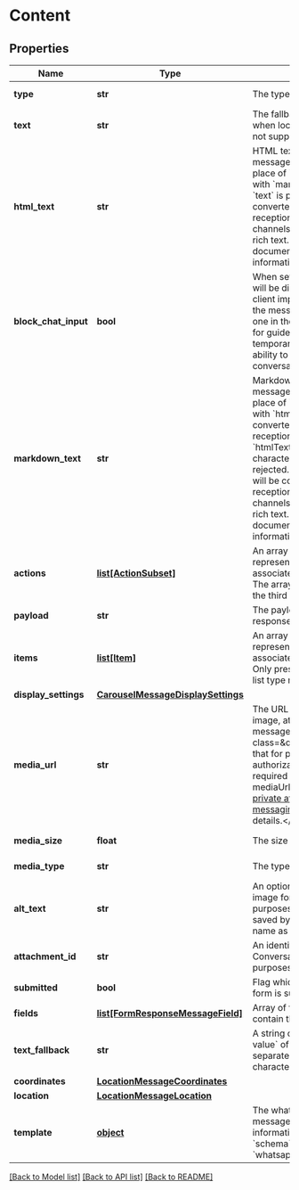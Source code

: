 # Content

## Properties
Name | Type | Description | Notes
------------ | ------------- | ------------- | -------------
**type** | **str** | The type of message. | [default to 'template']
**text** | **str** | The fallback text message used when location messages are not supported by the channel. | [optional] [readonly] 
**html_text** | **str** | HTML text content of the message. Can be provided in place of &#x60;text&#x60;. Cannot be used with &#x60;markdownText&#x60;. If no &#x60;text&#x60; is provided, will be converted to &#x60;text&#x60; upon reception to be displayed on channels that do not support rich text. See [rich text](https://developer.zendesk.com/documentation/conversations/messaging-platform/programmable-conversations/structured-messages/#rich-text) documentation for more information. | [optional] 
**block_chat_input** | **bool** | When set to true, the chat input will be disabled on supported client implementations when the message is the most recent one in the history. Can be used for guided flows or to temporarily disable the user&#39;s ability to send messages in the conversation. | [optional] 
**markdown_text** | **str** | Markdown text content of the message. Can be provided in place of &#x60;text&#x60;. Cannot be used with &#x60;htmlText&#x60;. Will be converted to &#x60;htmlText&#x60; upon reception. If converted &#x60;htmlText&#x60; exceeds 4096 characters, the message will be rejected. If no &#x60;text&#x60; is provided, will be converted to &#x60;text&#x60; upon reception to be displayed on channels that do not support rich text. See [rich text](https://developer.zendesk.com/documentation/conversations/messaging-platform/programmable-conversations/structured-messages/#rich-text) documentation for more information. | [optional] 
**actions** | [**list[ActionSubset]**](ActionSubset.md) | An array of objects representing the actions associated with the message. The array length is limited by the third party channel. | [optional] 
**payload** | **str** | The payload of a [reply button](https://developer.zendesk.com/documentation/conversations/messaging-platform/programmable-conversations/structured-messages/#reply-buttons) response message. | [optional] 
**items** | [**list[Item]**](Item.md) | An array of objects representing the items associated with the message. Only present in carousel and list type messages. | 
**display_settings** | [**CarouselMessageDisplaySettings**](CarouselMessageDisplaySettings.md) |  | [optional] 
**media_url** | **str** | The URL for media, such as an image, attached to the message. &lt;aside class&#x3D;\&quot;notice\&quot;&gt;Note that for private attachments an authorization header is required to access the mediaUrl. See [configuring private attachments for messaging](https://developer.zendesk.com/documentation/zendesk-web-widget-sdks/messaging_private_attachments/) guide for more details.&lt;/aside&gt;  | 
**media_size** | **float** | The size of the media in bytes. | [optional] [readonly] 
**media_type** | **str** | The type of media. | [optional] [readonly] 
**alt_text** | **str** | An optional description of the image for accessibility purposes. The field will be saved by default with the file name as the value. | [optional] 
**attachment_id** | **str** | An identifier used by Sunshine Conversations for internal purposes. | [optional] 
**submitted** | **bool** | Flag which states whether the form is submitted. | [optional] [readonly] 
**fields** | [**list[FormResponseMessageField]**](FormResponseMessageField.md) | Array of field objects that contain the submitted fields. | 
**text_fallback** | **str** | A string containing the &#x60;label: value&#x60; of all fields, each separated by a newline character. | [optional] [readonly] 
**coordinates** | [**LocationMessageCoordinates**](LocationMessageCoordinates.md) |  | 
**location** | [**LocationMessageLocation**](LocationMessageLocation.md) |  | [optional] 
**template** | [**object**](.md) | The whatsapp template message to send. For more information, consult the [guide](https://developer.zendesk.com/documentation/conversations/messaging-platform/programmable-conversations/message-overrides/#template-messages). &#x60;schema&#x60; must be set to &#x60;whatsapp&#x60;. | 

[[Back to Model list]](../README.md#documentation-for-models) [[Back to API list]](../README.md#documentation-for-api-endpoints) [[Back to README]](../README.md)


